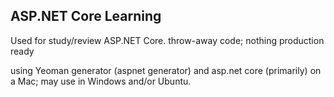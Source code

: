 ## ASP.NET Core Learning
Used for study/review ASP.NET Core.
throw-away code; nothing production ready

using Yeoman generator (aspnet generator) and asp.net core (primarily) on a Mac; may use in Windows and/or Ubuntu.

